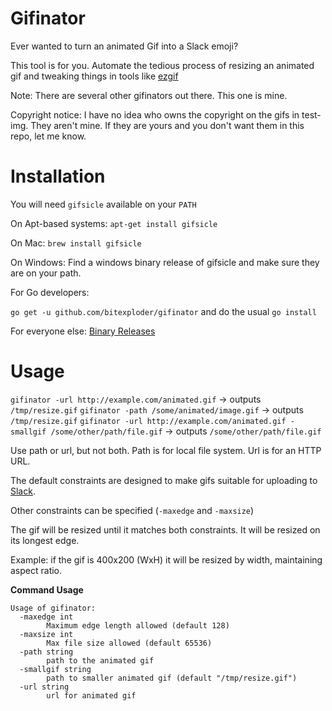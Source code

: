 # Gifinator

Ever wanted to turn an animated Gif into a Slack emoji? 

This tool is for you. Automate the tedious process of resizing an animated gif and tweaking things in tools like [ezgif](http://ezgif.com)

Note: There are several other gifinators out there. This one is mine.

Copyright notice: I have no idea who owns the copyright on the gifs in test-img. They aren't mine. If they are yours and you don't want them in this repo, let me know. 

# Installation

You will need `gifsicle` available on your `PATH`

On Apt-based systems: `apt-get install gifsicle` 

On Mac: `brew install gifsicle`

On Windows: Find a windows binary release of gifsicle and make sure they are on your path.

For Go developers:

`go get -u github.com/bitexploder/gifinator` and do the usual `go install`

For everyone else: [Binary Releases](https://github.com/bitexploder/gifinator/releases)

# Usage 

`gifinator -url http://example.com/animated.gif` -> outputs `/tmp/resize.gif`
`gifinator -path /some/animated/image.gif` -> outputs `/tmp/resize.gif`
`gifinator -url http://example.com/animated.gif -smallgif /some/other/path/file.gif` -> outputs `/some/other/path/file.gif`

Use path or url, but not both. Path is for local file system. Url is for an HTTP URL.

The default constraints are designed to make gifs suitable for uploading to [Slack](https://slack.com). 

Other constraints can be specified (`-maxedge` and `-maxsize`)

The gif will be resized until it matches both constraints. It will be resized on its longest edge. 

Example: if the gif is 400x200 (WxH) it will be resized by width, maintaining aspect ratio. 


**Command Usage**

~~~~~
Usage of gifinator:
  -maxedge int
        Maximum edge length allowed (default 128)
  -maxsize int
        Max file size allowed (default 65536)
  -path string
        path to the animated gif
  -smallgif string
        path to smaller animated gif (default "/tmp/resize.gif")
  -url string
        url for animated gif
~~~~~
